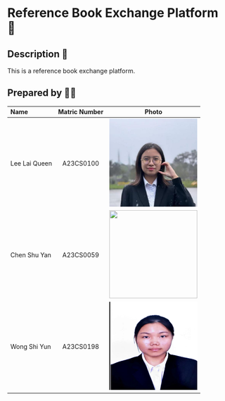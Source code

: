 # Reference Book Exchange Platform 📖

## Description 📝
  This is a reference book exchange platform.


## Prepared by 🧑‍💻

| Name             | Matric Number | Photo                                                         |
| :---------------- | :-------------: | :------------------------------------------------------------: |
| Lee Lai Queen         | A23CS0100        | <img src="images/lq.jpeg" width=200px, height=200px>    |
| Chen Shu Yan            | A23CS0059     | <img src="images/" width=200px, height=200px>    |
| Wong Shi Yun                | A23CS0198        | <img src="images/wsy.jpg" width=200px, height=200px>         |
